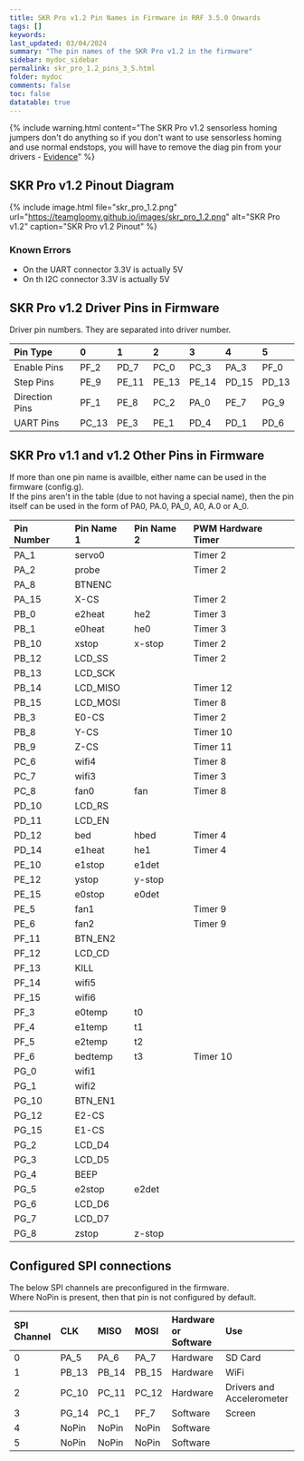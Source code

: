 ```yaml
---
title: SKR Pro v1.2 Pin Names in Firmware in RRF 3.5.0 Onwards
tags: []
keywords: 
last_updated: 03/04/2024
summary: "The pin names of the SKR Pro v1.2 in the firmware"
sidebar: mydoc_sidebar
permalink: skr_pro_1.2_pins_3_5.html
folder: mydoc
comments: false
toc: false
datatable: true
---
```


{% include warning.html content="The SKR Pro v1.2 sensorless homing jumpers don't do anything so if you don't want to use sensorless homing and use normal endstops, you will have to remove the diag pin from your drivers - [Evidence](https://github.com/bigtreetech/BIGTREETECH-GTR-V1.0/issues/12)" %}

## SKR Pro v1.2 Pinout Diagram

{% include image.html file="skr_pro_1.2.png" url="https://teamgloomy.github.io/images/skr_pro_1.2.png" alt="SKR Pro v1.2" caption="SKR Pro v1.2 Pinout" %}

### Known Errors

* On the UART connector 3.3V is actually 5V
* On th I2C connector 3.3V is actually 5V

## SKR Pro v1.2 Driver Pins in Firmware

Driver pin numbers. They are separated into driver number.

<div class="datatable-begin"></div>

|Pin Type|0|1|2|3|4|5|
| :------------- |:-------------|:-------------|:-------------|:-------------|:-------------|:-----|
|Enable Pins|PF_2|PD_7|PC_0|PC_3|PA_3|PF_0|
|Step Pins|PE_9|PE_11|PE_13|PE_14|PD_15|PD_13|
|Direction Pins|PF_1|PE_8|PC_2|PA_0|PE_7|PG_9|
|UART Pins|PC_13|PE_3|PE_1|PD_4|PD_1|PD_6|

<div class="datatable-end"></div>

## SKR Pro v1.1 and v1.2 Other Pins in Firmware

If more than one pin name is availble, either name can be used in the firmware (config.g).  
If the pins aren't in the table (due to not having a special name), then the pin itself can be used in the form of PA0, PA.0, PA_0, A0, A.0 or A_0.  

<div class="datatable-begin"></div>

|Pin Number|Pin Name 1|Pin Name 2|PWM Hardware Timer|
| :------------- |:-------------|:-------------|:-------------|
|PA_1| servo0||Timer 2|
|PA_2| probe||Timer 2|
|PA_8|BTNENC|||
|PA_15| X-CS||Timer 2|
|PB_0| e2heat|he2|Timer 3|
|PB_1| e0heat|he0|Timer 3|
|PB_10| xstop|x-stop|Timer 2|
|PB_12|LCD_SS||Timer 2|
|PB_13|LCD_SCK|||
|PB_14|LCD_MISO||Timer 12|
|PB_15|LCD_MOSI||Timer 8|
|PB_3| E0-CS||Timer 2|
|PB_8| Y-CS||Timer 10|
|PB_9| Z-CS||Timer 11|
|PC_6| wifi4||Timer 8|
|PC_7| wifi3||Timer 3|
|PC_8| fan0|fan|Timer 8|
|PD_10|LCD_RS|||
|PD_11|LCD_EN|||
|PD_12| bed|hbed|Timer 4|
|PD_14| e1heat|he1|Timer 4|
|PE_10| e1stop|e1det||
|PE_12| ystop|y-stop||
|PE_15| e0stop|e0det||
|PE_5| fan1||Timer 9|
|PE_6| fan2||Timer 9|
|PF_11|BTN_EN2|||
|PF_12|LCD_CD|||
|PF_13|KILL|||
|PF_14| wifi5|||
|PF_15| wifi6|||
|PF_3| e0temp|t0||
|PF_4| e1temp|t1||
|PF_5| e2temp|t2||
|PF_6| bedtemp|t3|Timer 10|
|PG_0| wifi1|||
|PG_1| wifi2|||
|PG_10|BTN_EN1|||
|PG_12| E2-CS|||
|PG_15| E1-CS|||
|PG_2|LCD_D4|||
|PG_3|LCD_D5|||
|PG_4| BEEP|||
|PG_5| e2stop|e2det||
|PG_6|LCD_D6|||
|PG_7|LCD_D7|||
|PG_8| zstop|z-stop||

<div class="datatable-end"></div>

## Configured SPI connections

The below SPI channels are preconfigured in the firmware.  
Where NoPin is present, then that pin is not configured by default.  

<div class="datatable-begin"></div>

|SPI Channel| CLK | MISO | MOSI | Hardware or Software | Use |
| :------------- |:-------------|:-------------|:-------------|:-------------|:-------------|
|0|PA_5|PA_6|PA_7|Hardware| SD Card |
|1|PB_13|PB_14|PB_15|Hardware| WiFi |
|2|PC_10|PC_11|PC_12|Hardware| Drivers and Accelerometer |
|3|PG_14|PC_1|PF_7|Software| Screen |
|4|NoPin|NoPin|NoPin|Software||
|5|NoPin|NoPin|NoPin|Software||

<div class="datatable-end"></div>
